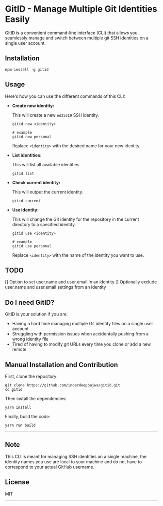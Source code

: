 # GitID - Manage Multiple Git Identities Easily

GitID is a convenient command-line interface (CLI) that allows you seamlessly manage and switch between multiple git SSH identities on a single user account.

## Installation

```
npm install -g gitid
```

## Usage

Here's how you can use the different commands of this CLI:

- **Create new identity:**

  This will create a new `ed25519` SSH identity.

  ```
  gitid new <identity>
  ```

  ```
  # example
  gitid new personal
  ```

  Replace `<identity>` with the desired name for your new identity.

- **List identities:**

  This will list all available identities.

  ```
  gitid list
  ```

- **Check current identity:**

  This will output the current identity.

  ```
  gitid current
  ```

- **Use identity:**

  This will change the Git identity for the repository in the current directory to a specified identity.

  ```
  gitid use <identity>
  ```

  ```
  # example
  gitid use personal
  ```

  Replace `<identity>` with the name of the identity you want to use.

## TODO

[] Option to set user.name and user.email in an identity
[] Optionally exclude user.name and user.email settings from an identity

## Do I need GitID?

GitID is your solution if you are:

- Having a hard time managing multiple Git identity files on a single user account
- Struggling with permission issues when accidentally pushing from a wrong identity file
- Tired of having to modify git URLs every time you clone or add a new remote

## Manual Installation and Contribution

First, clone the repository:

```
git clone https://github.com/inderdeepbajwa/gitid.git
cd gitid
```

Then install the dependencies:

```
yarn install
```

Finally, build the code:

```
yarn run build
```

---

## Note

This CLI is meant for managing SSH identities on a single machine, the identity names you use are local to your machine and do not have to correspond to your actual GitHub username.

## License

MIT

---
